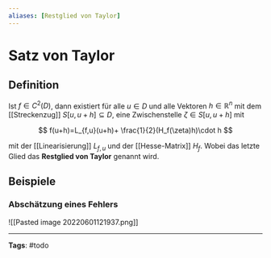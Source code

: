 ```yaml
---
aliases: [Restglied von Taylor]
---
```


# Satz von Taylor

## Definition

Ist $f \in C^2(D)$, dann existiert für alle $u \in D$ und alle Vektoren $h \in \mathbb{R}^n$ mit dem [[Streckenzug]] $S[u, u+h] \subseteq D$, eine Zwischenstelle $\zeta \in S[u,u+h]$ mit

$$
f(u+h)=L_{f,u}(u+h)+ \frac{1}{2}(H_f(\zeta)h)\cdot h
$$

mit der [[Linearisierung]] $L_{f,u}$ und der [[Hesse-Matrix]] $H_{f}$. Wobei das letzte Glied das **Restglied von Taylor** genannt wird.

## Beispiele

### Abschätzung eines Fehlers

![[Pasted image 20220601121937.png]]

---

**Tags**: #todo

